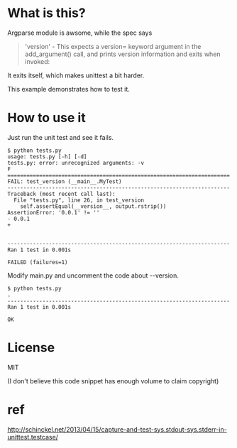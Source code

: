 # What is this?

Argparse module is awsome, while the spec says

> 'version' - This expects a version= keyword argument in the add_argument() call, and prints version information and exits when invoked:

It exits itself, which makes unittest a bit harder.

This example demonstrates how to test it.

# How to use it

Just run the unit test and see it fails.


    $ python tests.py
    usage: tests.py [-h] [-d]
    tests.py: error: unrecognized arguments: -v
    F
    ======================================================================
    FAIL: test_version (__main__.MyTest)
    ----------------------------------------------------------------------
    Traceback (most recent call last):
      File "tests.py", line 26, in test_version
        self.assertEqual(__version__, output.rstrip())
    AssertionError: '0.0.1' != ''
    - 0.0.1
    +
    
    
    ----------------------------------------------------------------------
    Ran 1 test in 0.001s
    
    FAILED (failures=1)

Modify main.py and uncomment the code about --version.

    $ python tests.py
    .
    ----------------------------------------------------------------------
    Ran 1 test in 0.001s
    
    OK

# License

MIT

(I don't believe this code snippet has enough volume to claim copyright)

# ref

http://schinckel.net/2013/04/15/capture-and-test-sys.stdout-sys.stderr-in-unittest.testcase/
